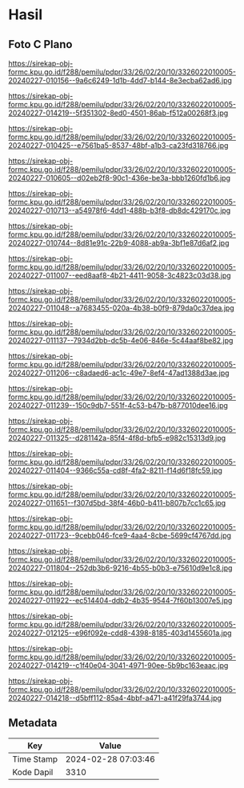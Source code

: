 # Hasil

## Foto C Plano

https://sirekap-obj-formc.kpu.go.id/f288/pemilu/pdpr/33/26/02/20/10/3326022010005-20240227-010156--9a6c6249-1d1b-4dd7-b144-8e3ecba62ad6.jpg

https://sirekap-obj-formc.kpu.go.id/f288/pemilu/pdpr/33/26/02/20/10/3326022010005-20240227-014219--5f351302-8ed0-4501-86ab-f512a00268f3.jpg

https://sirekap-obj-formc.kpu.go.id/f288/pemilu/pdpr/33/26/02/20/10/3326022010005-20240227-010425--e7561ba5-8537-48bf-a1b3-ca23fd318766.jpg

https://sirekap-obj-formc.kpu.go.id/f288/pemilu/pdpr/33/26/02/20/10/3326022010005-20240227-010605--d02eb2f8-90c1-436e-be3a-bbb1260fd1b6.jpg

https://sirekap-obj-formc.kpu.go.id/f288/pemilu/pdpr/33/26/02/20/10/3326022010005-20240227-010713--a54978f6-4dd1-488b-b3f8-db8dc429170c.jpg

https://sirekap-obj-formc.kpu.go.id/f288/pemilu/pdpr/33/26/02/20/10/3326022010005-20240227-010744--8d81e91c-22b9-4088-ab9a-3bf1e87d6af2.jpg

https://sirekap-obj-formc.kpu.go.id/f288/pemilu/pdpr/33/26/02/20/10/3326022010005-20240227-011007--eed8aaf8-4b21-4411-9058-3c4823c03d38.jpg

https://sirekap-obj-formc.kpu.go.id/f288/pemilu/pdpr/33/26/02/20/10/3326022010005-20240227-011048--a7683455-020a-4b38-b0f9-879da0c37dea.jpg

https://sirekap-obj-formc.kpu.go.id/f288/pemilu/pdpr/33/26/02/20/10/3326022010005-20240227-011137--7934d2bb-dc5b-4e06-846e-5c44aaf8be82.jpg

https://sirekap-obj-formc.kpu.go.id/f288/pemilu/pdpr/33/26/02/20/10/3326022010005-20240227-011206--c8adaed6-ac1c-49e7-8ef4-47ad1388d3ae.jpg

https://sirekap-obj-formc.kpu.go.id/f288/pemilu/pdpr/33/26/02/20/10/3326022010005-20240227-011239--150c9db7-551f-4c53-b47b-b877010dee16.jpg

https://sirekap-obj-formc.kpu.go.id/f288/pemilu/pdpr/33/26/02/20/10/3326022010005-20240227-011325--d281142a-85f4-4f8d-bfb5-e982c15313d9.jpg

https://sirekap-obj-formc.kpu.go.id/f288/pemilu/pdpr/33/26/02/20/10/3326022010005-20240227-011404--9366c55a-cd8f-4fa2-8211-f14d6f18fc59.jpg

https://sirekap-obj-formc.kpu.go.id/f288/pemilu/pdpr/33/26/02/20/10/3326022010005-20240227-011651--f307d5bd-38f4-46b0-b411-b807b7cc1c65.jpg

https://sirekap-obj-formc.kpu.go.id/f288/pemilu/pdpr/33/26/02/20/10/3326022010005-20240227-011723--9cebb046-fce9-4aa4-8cbe-5699cf4767dd.jpg

https://sirekap-obj-formc.kpu.go.id/f288/pemilu/pdpr/33/26/02/20/10/3326022010005-20240227-011804--252db3b6-9216-4b55-b0b3-e75610d9e1c8.jpg

https://sirekap-obj-formc.kpu.go.id/f288/pemilu/pdpr/33/26/02/20/10/3326022010005-20240227-011922--ec514404-ddb2-4b35-9544-7f60b13007e5.jpg

https://sirekap-obj-formc.kpu.go.id/f288/pemilu/pdpr/33/26/02/20/10/3326022010005-20240227-012125--e96f092e-cdd8-4398-8185-403d1455601a.jpg

https://sirekap-obj-formc.kpu.go.id/f288/pemilu/pdpr/33/26/02/20/10/3326022010005-20240227-014219--c1f40e04-3041-4971-90ee-5b9bc163eaac.jpg

https://sirekap-obj-formc.kpu.go.id/f288/pemilu/pdpr/33/26/02/20/10/3326022010005-20240227-014218--d5bff112-85a4-4bbf-a471-a41f29fa3744.jpg


## Metadata

| Key        | Value               |
| ---------- | ------------------- |
| Time Stamp | 2024-02-28 07:03:46 |
| Kode Dapil | 3310                |



